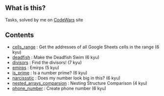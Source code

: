 ## What is this?

Tasks, solved by me on [CodeWars](http://codewars.com) site

## Contents
- [cells_range](cells_range/readme.md) : Get the addresses of all Google Sheets cells in the range (6 kyu)
- [deadfish](deadfish/readme.md) : Make the Deadfish Swim (6 kyu)
- [divisors](divisors/readme.md) : Find the divisors! (7 kyu)
- [emirps](emirps/readme.md) : Emirps (5 kyu)
- [is_prime](is_prime/readme.md) : Is a number prime? (6 kyu)
- [narcissstic](narcissstic/readme.md) : Does my number look big in this? (6 kyu)
- [nested_arrays_comparsion](nested_arrays_comparsion/readme.md) : Nesting Structure Comparison (4 kyu)
- [phone_number](phone_number/readme.md)  : Create phone number (6 kyu)